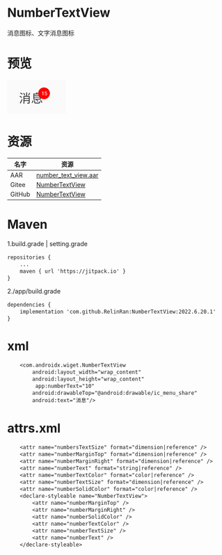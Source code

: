 # NumberTextView
消息图标、文字消息图标
# 预览
![效果](./ic_preview.png)
# 资源
|名字|资源|
|-|-|
|AAR|[number_text_view.aar](https://github.com/RelinRan/NumberTextView/blob/master/number_text_view.aar)|
|Gitee|[NumberTextView](https://gitee.com/relin/NumberTextView)|
|GitHub |[NumberTextView](https://github.com/RelinRan/NumberTextView)|
# Maven
1.build.grade | setting.grade
```
repositories {
	...
	maven { url 'https://jitpack.io' }
}
```
2./app/build.grade
```
dependencies {
	implementation 'com.github.RelinRan:NumberTextView:2022.6.20.1'
}
```
# xml
~~~
    <com.androidx.wiget.NumberTextView
        android:layout_width="wrap_content"
        android:layout_height="wrap_content"
         app:numberText="10"
        android:drawableTop="@android:drawable/ic_menu_share"
        android:text="消息"/>
~~~
# attrs.xml
~~~
    <attr name="numbersTextSize" format="dimension|reference" />
    <attr name="numberMarginTop" format="dimension|reference" />
    <attr name="numberMarginRight" format="dimension|reference" />
    <attr name="numberText" format="string|reference" />
    <attr name="numberTextColor" format="color|reference" />
    <attr name="numberTextSize" format="dimension|reference" />
    <attr name="numberSolidColor" format="color|reference" />
    <declare-styleable name="NumberTextView">
        <attr name="numberMarginTop" />
        <attr name="numberMarginRight" />
        <attr name="numberSolidColor" />
        <attr name="numberTextColor" />
        <attr name="numberTextSize" />
        <attr name="numberText" />
    </declare-styleable>
~~~
